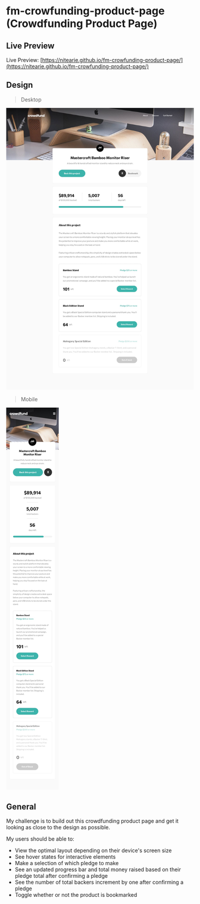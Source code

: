 # fm-crowfunding-product-page (Crowdfunding Product Page)

## Live Preview

Live Preview: [https://nitearie.github.io/fm-crowfunding-product-page/](https://nitearie.github.io/fm-crowfunding-product-page/)

## Design

> Desktop

![Desktop Design](./design/desktop-design.jpg)

> Mobile

![Mobile Design](./design/mobile-design.jpg)

## General

My challenge is to build out this crowdfunding product page and get it looking as close to the design as possible.

My users should be able to:

- View the optimal layout depending on their device's screen size
- See hover states for interactive elements
- Make a selection of which pledge to make
- See an updated progress bar and total money raised based on their pledge total after confirming a pledge
- See the number of total backers increment by one after confirming a pledge
- Toggle whether or not the product is bookmarked